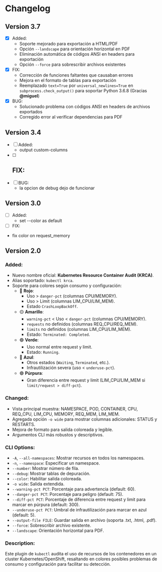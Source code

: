 # Changelog

## Version 3.7
 - [x] Added:
    - Soporte mejorado para exportación a HTML/PDF
    - Opción `--landscape` para orientación horizontal en PDF
    - Eliminación automática de códigos ANSI en headers para exportación
    - Opción `--force` para sobrescribir archivos existentes
 - [x] FIX:
    - Corrección de funciones faltantes que causaban errores
    - Mejora en el formato de tablas para exportación
    - Reemplazado `text=True` por `universal_newlines=True` en `subprocess.check_output()` para soportar Python 3.6.8 (Gracias **@miguel**)
 - [x] BUG:
    - Solucionado problema con códigos ANSI en headers de archivos exportados
    - Corregido error al verificar dependencias para PDF

## Version 3.4
 - [ ] Added:
    - output  custom-columns
 - [ ] FIX:
    - 
 - [ ] BUG:
    - la opcion de debug dejo de funcionar


## Version 3.0
 - [ ] Added:
   - set --color as default
 - [ ] FIX:
  - fix color on request_memory


## Version 2.0

### Added:
- Nuevo nombre oficial: **Kubernetes Resource Container Audit (KRCA)**.
- Alias soportado: `kubectl krca`.
- Soporte para colores según consumo y configuración:
  - 🔴 **Rojo**:
    - Uso > `danger-pct` (columnas CPU/MEMORY).
    - Uso > Limit (columnas LIM_CPU/LIM_MEM).
    - Estado `CrashLoopBackOff`.
  - 🟡 **Amarillo**:
    - `warning-pct` < Uso < `danger-pct` (columnas CPU/MEMORY).
    - `requests` no definidos (columnas REQ_CPU/REQ_MEM).
    - `limits` no definidos (columnas LIM_CPU/LIM_MEM).
    - Estado: `Terminated: Completed`.
  - 🟢 **Verde**:
    - Uso normal entre request y limit.
    - Estado: `Running`.
  - 🔵 **Azul**:
    - Otros estados (`Waiting`, `Terminated`, etc.).
    - Infrautilización severa (uso < `underuse-pct`).
  - 🟣 **Púrpura**:
    - Gran diferencia entre request y limit (LIM_CPU/LIM_MEM si `limit/request > diff-pct`).

### Changed:
- Vista principal muestra: NAMESPACE, POD, CONTAINER, CPU, REQ_CPU, LIM_CPU, MEMORY, REQ_MEM, LIM_MEM.
- Agregada opción `-o wide` para mostrar columnas adicionales: STATUS y RESTARTS.
- Mejora de formato para salida coloreada y legible.
- Argumentos CLI más robustos y descriptivos.

### CLI Options:
- `-A`, `--all-namespaces`: Mostrar recursos en todos los namespaces.
- `-n`, `--namespace`: Especificar un namespace.
- `--number`: Mostrar número de fila.
- `--debug`: Mostrar tablas de depuración.
- `--color`: Habilitar salida coloreada.
- `-o wide`: Salida extendida.
- `--warning-pct PCT`: Porcentaje para advertencia (default: 60).
- `--danger-pct PCT`: Porcentaje para peligro (default: 75).
- `--diff-pct PCT`: Porcentaje de diferencia entre request y limit para marcar en púrpura (default: 300).
- `--underuse-pct PCT`: Umbral de infrautilización para marcar en azul (default: 5).
- `--output-file FILE`: Guardar salida en archivo (soporta .txt, .html, .pdf).
- `--force`: Sobrescribir archivo existente.
- `--landscape`: Orientación horizontal para PDF.


### Description:
Este plugin de `kubectl` audita el uso de recursos de los contenedores en un cluster Kubernetes/OpenShift, resaltando en colores posibles problemas de consumo y configuración para facilitar su detección.
